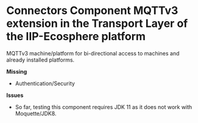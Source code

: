 # Connectors Component MQTTv3 extension in the Transport Layer of the IIP-Ecosphere platform

MQTTv3 machine/platform for bi-directional access to machines and already installed platforms.  

**Missing**
- Authentication/Security

**Issues**
- So far, testing this component requires JDK 11 as it does not work with Moquette/JDK8.